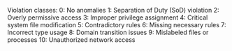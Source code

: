 Violation classes:
0: No anomalies
1: Separation of Duty (SoD) violation
2: Overly permissive access
3: Improper privilege assignment
4: Critical system file modification
5: Contradictory rules
6: Missing necessary rules
7: Incorrect type usage
8: Domain transition issues
9: Mislabeled files or processes
10: Unauthorized network access